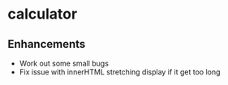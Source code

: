 # calculator

## Enhancements
- Work out some small bugs
- Fix issue with innerHTML stretching display if it get too long
